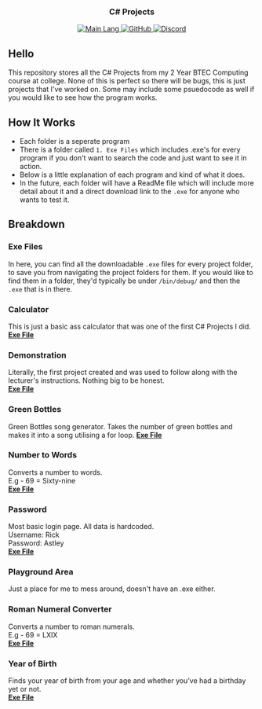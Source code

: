 <!-- Tag line -->
<h3 align="center">C# Projects</h3>

<!-- Badges -->
<p align="center">
    <a href="https://shields.io/" target="_blank">
        <img src="https://img.shields.io/github/languages/top/bwhybrow23/cs-projects?color=brightgreenn" alt="Main Lang"/>
    </a>
     <a href="https://github.com/bwhybrow23" target="_blank">
        <img src="https://img.shields.io/badge/GitHub-bwhybrow23-blue.svg?logo=github&logoColor=FFF" alt="GitHub"/>
  </a>
    <a href="http://discord.benwhybrow.com/" target="_blank">
    <img src="https://img.shields.io/discord/455782308293771264?color=blueviolet&label=Discord" alt="Discord" />
    </a>
</p>

<!-- Content -->
## Hello

This repository stores all the C# Projects from my 2 Year BTEC Computing course at college. 
None of this is perfect so there will be bugs, this is just projects that I've worked on. Some may include some psuedocode as well if you would like to see how the program works. 

<!-- Explanation of Everything -->
## How It Works

- Each folder is a seperate program
- There is a folder called `1. Exe Files` which includes .exe's for every program if you don't want to search the code and just want to see it in action. 
- Below is a little explanation of each program and kind of what it does. 
- In the future, each folder will have a ReadMe file which will include more detail about it and a direct download link to the `.exe` for anyone who wants to test it.

## Breakdown

### Exe Files
 In here, you can find all the downloadable `.exe` files for every project folder, to save you from navigating the project folders for them. If you would like to find them in a folder, they'd typically be under `/bin/debug/` and then the `.exe` that is in there. 
 
### Calculator
 This is just a basic ass calculator that was one of the first C# Projects I did. <br>
 **[Exe File](https://github.com/bwhybrow23/cs-projects/raw/main/1.%20EXE%20Files/Calculator.exe)**

### Demonstration
Literally, the first project created and was used to follow along with the lecturer's instructions. Nothing big to be honest.<br>
**[Exe File](https://github.com/bwhybrow23/cs-projects/raw/main/1.%20EXE%20Files/Demonstration.exe)**

### Green Bottles
 Green Bottles song generator. Takes the number of green bottles and makes it into a song utilising a for loop.
 **[Exe File](https://github.com/bwhybrow23/cs-projects/raw/main/1.%20EXE%20Files/GreenBottles.exe)**
 
### Number to Words
Converts a number to words.<br>
E.g - 69 = Sixty-nine<br>
**[Exe File](https://github.com/bwhybrow23/cs-projects/raw/main/1.%20EXE%20Files/NumberToWords.exe)**

### Password
Most basic login page. All data is hardcoded. <br>
Username: Rick <br>
Password: Astley <br>
**[Exe File](https://github.com/bwhybrow23/cs-projects/raw/main/1.%20EXE%20Files/Password.exe)**

### Playground Area
Just a place for me to mess around, doesn't have an .exe either.

### Roman Numeral Converter
Converts a number to roman numerals. <br>
E.g - 69 = LXIX <br>
**[Exe File](https://github.com/bwhybrow23/cs-projects/raw/main/1.%20EXE%20Files/Roman%20Numeral%20Converter.exe)**

### Year of Birth
Finds your year of birth from your age and whether you've had a birthday yet or not. <br>
**[Exe File](https://github.com/bwhybrow23/cs-projects/raw/main/1.%20EXE%20Files/YearOfBirth.exe)**
